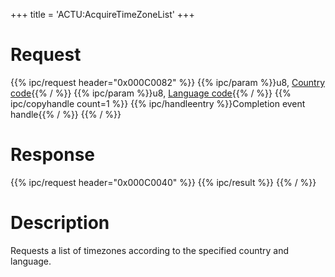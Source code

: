 +++
title = 'ACTU:AcquireTimeZoneList'
+++

# Request

{{% ipc/request header="0x000C0082" %}}
{{% ipc/param %}}u8, [Country code](Config_Savegame#countryinfo "wikilink"){{% / %}}
{{% ipc/param %}}u8, [Language code](Config_Savegame#languages "wikilink"){{% / %}}
{{% ipc/copyhandle count=1 %}}
{{% ipc/handleentry %}}Completion event handle{{% / %}}
{{% / %}}

# Response

{{% ipc/request header="0x000C0040" %}}
{{% ipc/result %}}
{{% / %}}

# Description

Requests a list of timezones according to the specified country and language.
